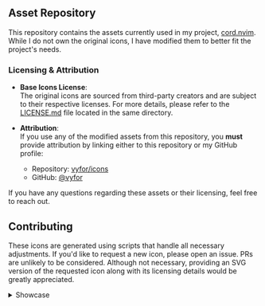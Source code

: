 ## Asset Repository  

This repository contains the assets currently used in my project, [cord.nvim](https://github.com/vyfor/cord.nvim). While I do not own the original icons, I have modified them to better fit the project's needs.  

### Licensing & Attribution  

- **Base Icons License**:  
  The original icons are sourced from third-party creators and are subject to their respective licenses. For more details, please refer to the [LICENSE.md](LICENSE.md) file located in the same directory.

- **Attribution**:  
  If you use any of the modified assets from this repository, you **must** provide attribution by linking either to this repository or my GitHub profile: 
  - Repository: [vyfor/icons](https://github.com/vyfor/icons)  
  - GitHub: [@vyfor](https://github.com/vyfor) 

If you have any questions regarding these assets or their licensing, feel free to reach out. 

## Contributing  

These icons are generated using scripts that handle all necessary adjustments. If you'd like to request a new icon, please open an issue. PRs are unlikely to be considered. Although not necessary, providing an SVG version of the requested icon along with its licensing details would be greatly appreciated.

<details id="showcase"><summary>Showcase</summary>

| Icon | catppuccin | material | onyx | pastel |
|------|---------|---------|---------|---------|
| ada.png | <img src='icons/catppuccin/ada.png' alt='ada.png' width='128' height='128' /> | <img src='icons/material/ada.png' alt='ada.png' width='128' height='128' /> | <img src='icons/onyx/ada.png' alt='ada.png' width='128' height='128' /> | <img src='icons/pastel/ada.png' alt='ada.png' width='128' height='128' /> |
| ahk.png | <img src='icons/catppuccin/ahk.png' alt='ahk.png' width='128' height='128' /> | <img src='icons/material/ahk.png' alt='ahk.png' width='128' height='128' /> | <img src='icons/onyx/ahk.png' alt='ahk.png' width='128' height='128' /> | <img src='icons/pastel/ahk.png' alt='ahk.png' width='128' height='128' /> |
| angular.png | <img src='icons/catppuccin/angular.png' alt='angular.png' width='128' height='128' /> | <img src='icons/material/angular.png' alt='angular.png' width='128' height='128' /> | <img src='icons/onyx/angular.png' alt='angular.png' width='128' height='128' /> | <img src='icons/pastel/angular.png' alt='angular.png' width='128' height='128' /> |
| arduino.png | <img src='icons/catppuccin/arduino.png' alt='arduino.png' width='128' height='128' /> | <img src='icons/material/arduino.png' alt='arduino.png' width='128' height='128' /> | <img src='icons/onyx/arduino.png' alt='arduino.png' width='128' height='128' /> | <img src='icons/pastel/arduino.png' alt='arduino.png' width='128' height='128' /> |
| assembly.png | <img src='icons/catppuccin/assembly.png' alt='assembly.png' width='128' height='128' /> | <img src='icons/material/assembly.png' alt='assembly.png' width='128' height='128' /> | <img src='icons/onyx/assembly.png' alt='assembly.png' width='128' height='128' /> | <img src='icons/pastel/assembly.png' alt='assembly.png' width='128' height='128' /> |
| astro.png | <img src='icons/catppuccin/astro.png' alt='astro.png' width='128' height='128' /> | <img src='icons/material/astro.png' alt='astro.png' width='128' height='128' /> | <img src='icons/onyx/astro.png' alt='astro.png' width='128' height='128' /> | <img src='icons/pastel/astro.png' alt='astro.png' width='128' height='128' /> |
| astronvim.png | <img src='icons/catppuccin/astronvim.png' alt='astronvim.png' width='128' height='128' /> | <img src='icons/material/astronvim.png' alt='astronvim.png' width='128' height='128' /> | <img src='icons/onyx/astronvim.png' alt='astronvim.png' width='128' height='128' /> | <img src='icons/pastel/astronvim.png' alt='astronvim.png' width='128' height='128' /> |
| awk.png | <img src='icons/catppuccin/awk.png' alt='awk.png' width='128' height='128' /> | <img src='icons/material/awk.png' alt='awk.png' width='128' height='128' /> | <img src='icons/onyx/awk.png' alt='awk.png' width='128' height='128' /> | <img src='icons/pastel/awk.png' alt='awk.png' width='128' height='128' /> |
| book.png | <img src='icons/catppuccin/book.png' alt='book.png' width='128' height='128' /> | <img src='icons/material/book.png' alt='book.png' width='128' height='128' /> | <img src='icons/onyx/book.png' alt='book.png' width='128' height='128' /> | <img src='icons/pastel/book.png' alt='book.png' width='128' height='128' /> |
| bug.png | <img src='icons/catppuccin/bug.png' alt='bug.png' width='128' height='128' /> | <img src='icons/material/bug.png' alt='bug.png' width='128' height='128' /> | <img src='icons/onyx/bug.png' alt='bug.png' width='128' height='128' /> | <img src='icons/pastel/bug.png' alt='bug.png' width='128' height='128' /> |
| c.png | <img src='icons/catppuccin/c.png' alt='c.png' width='128' height='128' /> | <img src='icons/material/c.png' alt='c.png' width='128' height='128' /> | <img src='icons/onyx/c.png' alt='c.png' width='128' height='128' /> | <img src='icons/pastel/c.png' alt='c.png' width='128' height='128' /> |
| cargo.png | <img src='icons/catppuccin/cargo.png' alt='cargo.png' width='128' height='128' /> | <img src='icons/material/cargo.png' alt='cargo.png' width='128' height='128' /> | <img src='icons/onyx/cargo.png' alt='cargo.png' width='128' height='128' /> | <img src='icons/pastel/cargo.png' alt='cargo.png' width='128' height='128' /> |
| clojure.png | <img src='icons/catppuccin/clojure.png' alt='clojure.png' width='128' height='128' /> | <img src='icons/material/clojure.png' alt='clojure.png' width='128' height='128' /> | <img src='icons/onyx/clojure.png' alt='clojure.png' width='128' height='128' /> | <img src='icons/pastel/clojure.png' alt='clojure.png' width='128' height='128' /> |
| controller.png | <img src='icons/catppuccin/controller.png' alt='controller.png' width='128' height='128' /> | <img src='icons/material/controller.png' alt='controller.png' width='128' height='128' /> | <img src='icons/onyx/controller.png' alt='controller.png' width='128' height='128' /> | <img src='icons/pastel/controller.png' alt='controller.png' width='128' height='128' /> |
| cpp.png | <img src='icons/catppuccin/cpp.png' alt='cpp.png' width='128' height='128' /> | <img src='icons/material/cpp.png' alt='cpp.png' width='128' height='128' /> | <img src='icons/onyx/cpp.png' alt='cpp.png' width='128' height='128' /> | <img src='icons/pastel/cpp.png' alt='cpp.png' width='128' height='128' /> |
| crystal.png | <img src='icons/catppuccin/crystal.png' alt='crystal.png' width='128' height='128' /> | <img src='icons/material/crystal.png' alt='crystal.png' width='128' height='128' /> | <img src='icons/onyx/crystal.png' alt='crystal.png' width='128' height='128' /> | <img src='icons/pastel/crystal.png' alt='crystal.png' width='128' height='128' /> |
| csharp.png | <img src='icons/catppuccin/csharp.png' alt='csharp.png' width='128' height='128' /> | <img src='icons/material/csharp.png' alt='csharp.png' width='128' height='128' /> | <img src='icons/onyx/csharp.png' alt='csharp.png' width='128' height='128' /> | <img src='icons/pastel/csharp.png' alt='csharp.png' width='128' height='128' /> |
| css.png | <img src='icons/catppuccin/css.png' alt='css.png' width='128' height='128' /> | <img src='icons/material/css.png' alt='css.png' width='128' height='128' /> | <img src='icons/onyx/css.png' alt='css.png' width='128' height='128' /> | <img src='icons/pastel/css.png' alt='css.png' width='128' height='128' /> |
| d.png | <img src='icons/catppuccin/d.png' alt='d.png' width='128' height='128' /> | <img src='icons/material/d.png' alt='d.png' width='128' height='128' /> | <img src='icons/onyx/d.png' alt='d.png' width='128' height='128' /> | <img src='icons/pastel/d.png' alt='d.png' width='128' height='128' /> |
| dart.png | <img src='icons/catppuccin/dart.png' alt='dart.png' width='128' height='128' /> | <img src='icons/material/dart.png' alt='dart.png' width='128' height='128' /> | <img src='icons/onyx/dart.png' alt='dart.png' width='128' height='128' /> | <img src='icons/pastel/dart.png' alt='dart.png' width='128' height='128' /> |
| dashboard.png | <img src='icons/catppuccin/dashboard.png' alt='dashboard.png' width='128' height='128' /> | <img src='icons/material/dashboard.png' alt='dashboard.png' width='128' height='128' /> | <img src='icons/onyx/dashboard.png' alt='dashboard.png' width='128' height='128' /> | <img src='icons/pastel/dashboard.png' alt='dashboard.png' width='128' height='128' /> |
| diagnostics.png | <img src='icons/catppuccin/diagnostics.png' alt='diagnostics.png' width='128' height='128' /> | <img src='icons/material/diagnostics.png' alt='diagnostics.png' width='128' height='128' /> | <img src='icons/onyx/diagnostics.png' alt='diagnostics.png' width='128' height='128' /> | <img src='icons/pastel/diagnostics.png' alt='diagnostics.png' width='128' height='128' /> |
| django.png | <img src='icons/catppuccin/django.png' alt='django.png' width='128' height='128' /> | <img src='icons/material/django.png' alt='django.png' width='128' height='128' /> | <img src='icons/onyx/django.png' alt='django.png' width='128' height='128' /> | <img src='icons/pastel/django.png' alt='django.png' width='128' height='128' /> |
| docker.png | <img src='icons/catppuccin/docker.png' alt='docker.png' width='128' height='128' /> | <img src='icons/material/docker.png' alt='docker.png' width='128' height='128' /> | <img src='icons/onyx/docker.png' alt='docker.png' width='128' height='128' /> | <img src='icons/pastel/docker.png' alt='docker.png' width='128' height='128' /> |
| editorconfig.png | <img src='icons/catppuccin/editorconfig.png' alt='editorconfig.png' width='128' height='128' /> | <img src='icons/material/editorconfig.png' alt='editorconfig.png' width='128' height='128' /> | <img src='icons/onyx/editorconfig.png' alt='editorconfig.png' width='128' height='128' /> | <img src='icons/pastel/editorconfig.png' alt='editorconfig.png' width='128' height='128' /> |
| elixir.png | <img src='icons/catppuccin/elixir.png' alt='elixir.png' width='128' height='128' /> | <img src='icons/material/elixir.png' alt='elixir.png' width='128' height='128' /> | <img src='icons/onyx/elixir.png' alt='elixir.png' width='128' height='128' /> | <img src='icons/pastel/elixir.png' alt='elixir.png' width='128' height='128' /> |
| elm.png | <img src='icons/catppuccin/elm.png' alt='elm.png' width='128' height='128' /> | <img src='icons/material/elm.png' alt='elm.png' width='128' height='128' /> | <img src='icons/onyx/elm.png' alt='elm.png' width='128' height='128' /> | <img src='icons/pastel/elm.png' alt='elm.png' width='128' height='128' /> |
| erlang.png | <img src='icons/catppuccin/erlang.png' alt='erlang.png' width='128' height='128' /> | <img src='icons/material/erlang.png' alt='erlang.png' width='128' height='128' /> | <img src='icons/onyx/erlang.png' alt='erlang.png' width='128' height='128' /> | <img src='icons/pastel/erlang.png' alt='erlang.png' width='128' height='128' /> |
| fennel.png | <img src='icons/catppuccin/fennel.png' alt='fennel.png' width='128' height='128' /> | <img src='icons/material/fennel.png' alt='fennel.png' width='128' height='128' /> | <img src='icons/onyx/fennel.png' alt='fennel.png' width='128' height='128' /> | <img src='icons/pastel/fennel.png' alt='fennel.png' width='128' height='128' /> |
| fishshell.png | <img src='icons/catppuccin/fishshell.png' alt='fishshell.png' width='128' height='128' /> | <img src='icons/material/fishshell.png' alt='fishshell.png' width='128' height='128' /> | <img src='icons/onyx/fishshell.png' alt='fishshell.png' width='128' height='128' /> | <img src='icons/pastel/fishshell.png' alt='fishshell.png' width='128' height='128' /> |
| folder.png | <img src='icons/catppuccin/folder.png' alt='folder.png' width='128' height='128' /> | <img src='icons/material/folder.png' alt='folder.png' width='128' height='128' /> | <img src='icons/onyx/folder.png' alt='folder.png' width='128' height='128' /> | <img src='icons/pastel/folder.png' alt='folder.png' width='128' height='128' /> |
| fortran.png | <img src='icons/catppuccin/fortran.png' alt='fortran.png' width='128' height='128' /> | <img src='icons/material/fortran.png' alt='fortran.png' width='128' height='128' /> | <img src='icons/onyx/fortran.png' alt='fortran.png' width='128' height='128' /> | <img src='icons/pastel/fortran.png' alt='fortran.png' width='128' height='128' /> |
| fsharp.png | <img src='icons/catppuccin/fsharp.png' alt='fsharp.png' width='128' height='128' /> | <img src='icons/material/fsharp.png' alt='fsharp.png' width='128' height='128' /> | <img src='icons/onyx/fsharp.png' alt='fsharp.png' width='128' height='128' /> | <img src='icons/pastel/fsharp.png' alt='fsharp.png' width='128' height='128' /> |
| gear.png | <img src='icons/catppuccin/gear.png' alt='gear.png' width='128' height='128' /> | <img src='icons/material/gear.png' alt='gear.png' width='128' height='128' /> | <img src='icons/onyx/gear.png' alt='gear.png' width='128' height='128' /> | <img src='icons/pastel/gear.png' alt='gear.png' width='128' height='128' /> |
| git.png | <img src='icons/catppuccin/git.png' alt='git.png' width='128' height='128' /> | <img src='icons/material/git.png' alt='git.png' width='128' height='128' /> | <img src='icons/onyx/git.png' alt='git.png' width='128' height='128' /> | <img src='icons/pastel/git.png' alt='git.png' width='128' height='128' /> |
| gleam.png | <img src='icons/catppuccin/gleam.png' alt='gleam.png' width='128' height='128' /> | <img src='icons/material/gleam.png' alt='gleam.png' width='128' height='128' /> | <img src='icons/onyx/gleam.png' alt='gleam.png' width='128' height='128' /> | <img src='icons/pastel/gleam.png' alt='gleam.png' width='128' height='128' /> |
| gml.png | <img src='icons/catppuccin/gml.png' alt='gml.png' width='128' height='128' /> | <img src='icons/material/gml.png' alt='gml.png' width='128' height='128' /> | <img src='icons/onyx/gml.png' alt='gml.png' width='128' height='128' /> | <img src='icons/pastel/gml.png' alt='gml.png' width='128' height='128' /> |
| gnu.png | <img src='icons/catppuccin/gnu.png' alt='gnu.png' width='128' height='128' /> | <img src='icons/material/gnu.png' alt='gnu.png' width='128' height='128' /> | <img src='icons/onyx/gnu.png' alt='gnu.png' width='128' height='128' /> | <img src='icons/pastel/gnu.png' alt='gnu.png' width='128' height='128' /> |
| go.png | <img src='icons/catppuccin/go.png' alt='go.png' width='128' height='128' /> | <img src='icons/material/go.png' alt='go.png' width='128' height='128' /> | <img src='icons/onyx/go.png' alt='go.png' width='128' height='128' /> | <img src='icons/pastel/go.png' alt='go.png' width='128' height='128' /> |
| godot.png | <img src='icons/catppuccin/godot.png' alt='godot.png' width='128' height='128' /> | <img src='icons/material/godot.png' alt='godot.png' width='128' height='128' /> | <img src='icons/onyx/godot.png' alt='godot.png' width='128' height='128' /> | <img src='icons/pastel/godot.png' alt='godot.png' width='128' height='128' /> |
| gradle.png | <img src='icons/catppuccin/gradle.png' alt='gradle.png' width='128' height='128' /> | <img src='icons/material/gradle.png' alt='gradle.png' width='128' height='128' /> | <img src='icons/onyx/gradle.png' alt='gradle.png' width='128' height='128' /> | <img src='icons/pastel/gradle.png' alt='gradle.png' width='128' height='128' /> |
| graphql.png | <img src='icons/catppuccin/graphql.png' alt='graphql.png' width='128' height='128' /> | <img src='icons/material/graphql.png' alt='graphql.png' width='128' height='128' /> | <img src='icons/onyx/graphql.png' alt='graphql.png' width='128' height='128' /> | <img src='icons/pastel/graphql.png' alt='graphql.png' width='128' height='128' /> |
| groovy.png | <img src='icons/catppuccin/groovy.png' alt='groovy.png' width='128' height='128' /> | <img src='icons/material/groovy.png' alt='groovy.png' width='128' height='128' /> | <img src='icons/onyx/groovy.png' alt='groovy.png' width='128' height='128' /> | <img src='icons/pastel/groovy.png' alt='groovy.png' width='128' height='128' /> |
| hashicorp.png | <img src='icons/catppuccin/hashicorp.png' alt='hashicorp.png' width='128' height='128' /> | <img src='icons/material/hashicorp.png' alt='hashicorp.png' width='128' height='128' /> | <img src='icons/onyx/hashicorp.png' alt='hashicorp.png' width='128' height='128' /> | <img src='icons/pastel/hashicorp.png' alt='hashicorp.png' width='128' height='128' /> |
| haskell.png | <img src='icons/catppuccin/haskell.png' alt='haskell.png' width='128' height='128' /> | <img src='icons/material/haskell.png' alt='haskell.png' width='128' height='128' /> | <img src='icons/onyx/haskell.png' alt='haskell.png' width='128' height='128' /> | <img src='icons/pastel/haskell.png' alt='haskell.png' width='128' height='128' /> |
| haxe.png | <img src='icons/catppuccin/haxe.png' alt='haxe.png' width='128' height='128' /> | <img src='icons/material/haxe.png' alt='haxe.png' width='128' height='128' /> | <img src='icons/onyx/haxe.png' alt='haxe.png' width='128' height='128' /> | <img src='icons/pastel/haxe.png' alt='haxe.png' width='128' height='128' /> |
| health.png | <img src='icons/catppuccin/health.png' alt='health.png' width='128' height='128' /> | <img src='icons/material/health.png' alt='health.png' width='128' height='128' /> | <img src='icons/onyx/health.png' alt='health.png' width='128' height='128' /> | <img src='icons/pastel/health.png' alt='health.png' width='128' height='128' /> |
| html.png | <img src='icons/catppuccin/html.png' alt='html.png' width='128' height='128' /> | <img src='icons/material/html.png' alt='html.png' width='128' height='128' /> | <img src='icons/onyx/html.png' alt='html.png' width='128' height='128' /> | <img src='icons/pastel/html.png' alt='html.png' width='128' height='128' /> |
| hyprland.png | <img src='icons/catppuccin/hyprland.png' alt='hyprland.png' width='128' height='128' /> | <img src='icons/material/hyprland.png' alt='hyprland.png' width='128' height='128' /> | <img src='icons/onyx/hyprland.png' alt='hyprland.png' width='128' height='128' /> | <img src='icons/pastel/hyprland.png' alt='hyprland.png' width='128' height='128' /> |
| idle.png | <img src='icons/catppuccin/idle.png' alt='idle.png' width='128' height='128' /> | <img src='icons/material/idle.png' alt='idle.png' width='128' height='128' /> | <img src='icons/onyx/idle.png' alt='idle.png' width='128' height='128' /> | <img src='icons/pastel/idle.png' alt='idle.png' width='128' height='128' /> |
| java.png | <img src='icons/catppuccin/java.png' alt='java.png' width='128' height='128' /> | <img src='icons/material/java.png' alt='java.png' width='128' height='128' /> | <img src='icons/onyx/java.png' alt='java.png' width='128' height='128' /> | <img src='icons/pastel/java.png' alt='java.png' width='128' height='128' /> |
| javascript.png | <img src='icons/catppuccin/javascript.png' alt='javascript.png' width='128' height='128' /> | <img src='icons/material/javascript.png' alt='javascript.png' width='128' height='128' /> | <img src='icons/onyx/javascript.png' alt='javascript.png' width='128' height='128' /> | <img src='icons/pastel/javascript.png' alt='javascript.png' width='128' height='128' /> |
| json.png | <img src='icons/catppuccin/json.png' alt='json.png' width='128' height='128' /> | <img src='icons/material/json.png' alt='json.png' width='128' height='128' /> | <img src='icons/onyx/json.png' alt='json.png' width='128' height='128' /> | <img src='icons/pastel/json.png' alt='json.png' width='128' height='128' /> |
| julia.png | <img src='icons/catppuccin/julia.png' alt='julia.png' width='128' height='128' /> | <img src='icons/material/julia.png' alt='julia.png' width='128' height='128' /> | <img src='icons/onyx/julia.png' alt='julia.png' width='128' height='128' /> | <img src='icons/pastel/julia.png' alt='julia.png' width='128' height='128' /> |
| jupyter.png | <img src='icons/catppuccin/jupyter.png' alt='jupyter.png' width='128' height='128' /> | <img src='icons/material/jupyter.png' alt='jupyter.png' width='128' height='128' /> | <img src='icons/onyx/jupyter.png' alt='jupyter.png' width='128' height='128' /> | <img src='icons/pastel/jupyter.png' alt='jupyter.png' width='128' height='128' /> |
| keyboard.png | <img src='icons/catppuccin/keyboard.png' alt='keyboard.png' width='128' height='128' /> | <img src='icons/material/keyboard.png' alt='keyboard.png' width='128' height='128' /> | <img src='icons/onyx/keyboard.png' alt='keyboard.png' width='128' height='128' /> | <img src='icons/pastel/keyboard.png' alt='keyboard.png' width='128' height='128' /> |
| kotlin.png | <img src='icons/catppuccin/kotlin.png' alt='kotlin.png' width='128' height='128' /> | <img src='icons/material/kotlin.png' alt='kotlin.png' width='128' height='128' /> | <img src='icons/onyx/kotlin.png' alt='kotlin.png' width='128' height='128' /> | <img src='icons/pastel/kotlin.png' alt='kotlin.png' width='128' height='128' /> |
| latex.png | <img src='icons/catppuccin/latex.png' alt='latex.png' width='128' height='128' /> | <img src='icons/material/latex.png' alt='latex.png' width='128' height='128' /> | <img src='icons/onyx/latex.png' alt='latex.png' width='128' height='128' /> | <img src='icons/pastel/latex.png' alt='latex.png' width='128' height='128' /> |
| lazyvim.png | <img src='icons/catppuccin/lazyvim.png' alt='lazyvim.png' width='128' height='128' /> | <img src='icons/material/lazyvim.png' alt='lazyvim.png' width='128' height='128' /> | <img src='icons/onyx/lazyvim.png' alt='lazyvim.png' width='128' height='128' /> | <img src='icons/pastel/lazyvim.png' alt='lazyvim.png' width='128' height='128' /> |
| license.png | <img src='icons/catppuccin/license.png' alt='license.png' width='128' height='128' /> | <img src='icons/material/license.png' alt='license.png' width='128' height='128' /> | <img src='icons/onyx/license.png' alt='license.png' width='128' height='128' /> | <img src='icons/pastel/license.png' alt='license.png' width='128' height='128' /> |
| lisp.png | <img src='icons/catppuccin/lisp.png' alt='lisp.png' width='128' height='128' /> | <img src='icons/material/lisp.png' alt='lisp.png' width='128' height='128' /> | <img src='icons/onyx/lisp.png' alt='lisp.png' width='128' height='128' /> | <img src='icons/pastel/lisp.png' alt='lisp.png' width='128' height='128' /> |
| lock.png | <img src='icons/catppuccin/lock.png' alt='lock.png' width='128' height='128' /> | <img src='icons/material/lock.png' alt='lock.png' width='128' height='128' /> | <img src='icons/onyx/lock.png' alt='lock.png' width='128' height='128' /> | <img src='icons/pastel/lock.png' alt='lock.png' width='128' height='128' /> |
| logs.png | <img src='icons/catppuccin/logs.png' alt='logs.png' width='128' height='128' /> | <img src='icons/material/logs.png' alt='logs.png' width='128' height='128' /> | <img src='icons/onyx/logs.png' alt='logs.png' width='128' height='128' /> | <img src='icons/pastel/logs.png' alt='logs.png' width='128' height='128' /> |
| lsp.png | <img src='icons/catppuccin/lsp.png' alt='lsp.png' width='128' height='128' /> | <img src='icons/material/lsp.png' alt='lsp.png' width='128' height='128' /> | <img src='icons/onyx/lsp.png' alt='lsp.png' width='128' height='128' /> | <img src='icons/pastel/lsp.png' alt='lsp.png' width='128' height='128' /> |
| lua.png | <img src='icons/catppuccin/lua.png' alt='lua.png' width='128' height='128' /> | <img src='icons/material/lua.png' alt='lua.png' width='128' height='128' /> | <img src='icons/onyx/lua.png' alt='lua.png' width='128' height='128' /> | <img src='icons/pastel/lua.png' alt='lua.png' width='128' height='128' /> |
| lunarvim.png | <img src='icons/catppuccin/lunarvim.png' alt='lunarvim.png' width='128' height='128' /> | <img src='icons/material/lunarvim.png' alt='lunarvim.png' width='128' height='128' /> | <img src='icons/onyx/lunarvim.png' alt='lunarvim.png' width='128' height='128' /> | <img src='icons/pastel/lunarvim.png' alt='lunarvim.png' width='128' height='128' /> |
| mail.png | <img src='icons/catppuccin/mail.png' alt='mail.png' width='128' height='128' /> | <img src='icons/material/mail.png' alt='mail.png' width='128' height='128' /> | <img src='icons/onyx/mail.png' alt='mail.png' width='128' height='128' /> | <img src='icons/pastel/mail.png' alt='mail.png' width='128' height='128' /> |
| markdown.png | <img src='icons/catppuccin/markdown.png' alt='markdown.png' width='128' height='128' /> | <img src='icons/material/markdown.png' alt='markdown.png' width='128' height='128' /> | <img src='icons/onyx/markdown.png' alt='markdown.png' width='128' height='128' /> | <img src='icons/pastel/markdown.png' alt='markdown.png' width='128' height='128' /> |
| matlab.png | <img src='icons/catppuccin/matlab.png' alt='matlab.png' width='128' height='128' /> | <img src='icons/material/matlab.png' alt='matlab.png' width='128' height='128' /> | <img src='icons/onyx/matlab.png' alt='matlab.png' width='128' height='128' /> | <img src='icons/pastel/matlab.png' alt='matlab.png' width='128' height='128' /> |
| maven.png | <img src='icons/catppuccin/maven.png' alt='maven.png' width='128' height='128' /> | <img src='icons/material/maven.png' alt='maven.png' width='128' height='128' /> | <img src='icons/onyx/maven.png' alt='maven.png' width='128' height='128' /> | <img src='icons/pastel/maven.png' alt='maven.png' width='128' height='128' /> |
| mercurial.png | <img src='icons/catppuccin/mercurial.png' alt='mercurial.png' width='128' height='128' /> | <img src='icons/material/mercurial.png' alt='mercurial.png' width='128' height='128' /> | <img src='icons/onyx/mercurial.png' alt='mercurial.png' width='128' height='128' /> | <img src='icons/pastel/mercurial.png' alt='mercurial.png' width='128' height='128' /> |
| neorg.png | <img src='icons/catppuccin/neorg.png' alt='neorg.png' width='128' height='128' /> | <img src='icons/material/neorg.png' alt='neorg.png' width='128' height='128' /> | <img src='icons/onyx/neorg.png' alt='neorg.png' width='128' height='128' /> | <img src='icons/pastel/neorg.png' alt='neorg.png' width='128' height='128' /> |
| neovim.png | <img src='icons/catppuccin/neovim.png' alt='neovim.png' width='128' height='128' /> | <img src='icons/material/neovim.png' alt='neovim.png' width='128' height='128' /> | <img src='icons/onyx/neovim.png' alt='neovim.png' width='128' height='128' /> | <img src='icons/pastel/neovim.png' alt='neovim.png' width='128' height='128' /> |
| nim.png | <img src='icons/catppuccin/nim.png' alt='nim.png' width='128' height='128' /> | <img src='icons/material/nim.png' alt='nim.png' width='128' height='128' /> | <img src='icons/onyx/nim.png' alt='nim.png' width='128' height='128' /> | <img src='icons/pastel/nim.png' alt='nim.png' width='128' height='128' /> |
| nix.png | <img src='icons/catppuccin/nix.png' alt='nix.png' width='128' height='128' /> | <img src='icons/material/nix.png' alt='nix.png' width='128' height='128' /> | <img src='icons/onyx/nix.png' alt='nix.png' width='128' height='128' /> | <img src='icons/pastel/nix.png' alt='nix.png' width='128' height='128' /> |
| notes.png | <img src='icons/catppuccin/notes.png' alt='notes.png' width='128' height='128' /> | <img src='icons/material/notes.png' alt='notes.png' width='128' height='128' /> | <img src='icons/onyx/notes.png' alt='notes.png' width='128' height='128' /> | <img src='icons/pastel/notes.png' alt='notes.png' width='128' height='128' /> |
| npm.png | <img src='icons/catppuccin/npm.png' alt='npm.png' width='128' height='128' /> | <img src='icons/material/npm.png' alt='npm.png' width='128' height='128' /> | <img src='icons/onyx/npm.png' alt='npm.png' width='128' height='128' /> | <img src='icons/pastel/npm.png' alt='npm.png' width='128' height='128' /> |
| nushell.png | <img src='icons/catppuccin/nushell.png' alt='nushell.png' width='128' height='128' /> | <img src='icons/material/nushell.png' alt='nushell.png' width='128' height='128' /> | <img src='icons/onyx/nushell.png' alt='nushell.png' width='128' height='128' /> | <img src='icons/pastel/nushell.png' alt='nushell.png' width='128' height='128' /> |
| nvchad.png | <img src='icons/catppuccin/nvchad.png' alt='nvchad.png' width='128' height='128' /> | <img src='icons/material/nvchad.png' alt='nvchad.png' width='128' height='128' /> | <img src='icons/onyx/nvchad.png' alt='nvchad.png' width='128' height='128' /> | <img src='icons/pastel/nvchad.png' alt='nvchad.png' width='128' height='128' /> |
| nvidia.png | <img src='icons/catppuccin/nvidia.png' alt='nvidia.png' width='128' height='128' /> | <img src='icons/material/nvidia.png' alt='nvidia.png' width='128' height='128' /> | <img src='icons/onyx/nvidia.png' alt='nvidia.png' width='128' height='128' /> | <img src='icons/pastel/nvidia.png' alt='nvidia.png' width='128' height='128' /> |
| ocaml.png | <img src='icons/catppuccin/ocaml.png' alt='ocaml.png' width='128' height='128' /> | <img src='icons/material/ocaml.png' alt='ocaml.png' width='128' height='128' /> | <img src='icons/onyx/ocaml.png' alt='ocaml.png' width='128' height='128' /> | <img src='icons/pastel/ocaml.png' alt='ocaml.png' width='128' height='128' /> |
| odin.png | <img src='icons/catppuccin/odin.png' alt='odin.png' width='128' height='128' /> | <img src='icons/material/odin.png' alt='odin.png' width='128' height='128' /> | <img src='icons/onyx/odin.png' alt='odin.png' width='128' height='128' /> | <img src='icons/pastel/odin.png' alt='odin.png' width='128' height='128' /> |
| opengl.png | <img src='icons/catppuccin/opengl.png' alt='opengl.png' width='128' height='128' /> | <img src='icons/material/opengl.png' alt='opengl.png' width='128' height='128' /> | <img src='icons/onyx/opengl.png' alt='opengl.png' width='128' height='128' /> | <img src='icons/pastel/opengl.png' alt='opengl.png' width='128' height='128' /> |
| org.png | <img src='icons/catppuccin/org.png' alt='org.png' width='128' height='128' /> | <img src='icons/material/org.png' alt='org.png' width='128' height='128' /> | <img src='icons/onyx/org.png' alt='org.png' width='128' height='128' /> | <img src='icons/pastel/org.png' alt='org.png' width='128' height='128' /> |
| pascal.png | <img src='icons/catppuccin/pascal.png' alt='pascal.png' width='128' height='128' /> | <img src='icons/material/pascal.png' alt='pascal.png' width='128' height='128' /> | <img src='icons/onyx/pascal.png' alt='pascal.png' width='128' height='128' /> | <img src='icons/pastel/pascal.png' alt='pascal.png' width='128' height='128' /> |
| perl.png | <img src='icons/catppuccin/perl.png' alt='perl.png' width='128' height='128' /> | <img src='icons/material/perl.png' alt='perl.png' width='128' height='128' /> | <img src='icons/onyx/perl.png' alt='perl.png' width='128' height='128' /> | <img src='icons/pastel/perl.png' alt='perl.png' width='128' height='128' /> |
| phoenix.png | <img src='icons/catppuccin/phoenix.png' alt='phoenix.png' width='128' height='128' /> | <img src='icons/material/phoenix.png' alt='phoenix.png' width='128' height='128' /> | <img src='icons/onyx/phoenix.png' alt='phoenix.png' width='128' height='128' /> | <img src='icons/pastel/phoenix.png' alt='phoenix.png' width='128' height='128' /> |
| php.png | <img src='icons/catppuccin/php.png' alt='php.png' width='128' height='128' /> | <img src='icons/material/php.png' alt='php.png' width='128' height='128' /> | <img src='icons/onyx/php.png' alt='php.png' width='128' height='128' /> | <img src='icons/pastel/php.png' alt='php.png' width='128' height='128' /> |
| picture.png | <img src='icons/catppuccin/picture.png' alt='picture.png' width='128' height='128' /> | <img src='icons/material/picture.png' alt='picture.png' width='128' height='128' /> | <img src='icons/onyx/picture.png' alt='picture.png' width='128' height='128' /> | <img src='icons/pastel/picture.png' alt='picture.png' width='128' height='128' /> |
| plugin.png | <img src='icons/catppuccin/plugin.png' alt='plugin.png' width='128' height='128' /> | <img src='icons/material/plugin.png' alt='plugin.png' width='128' height='128' /> | <img src='icons/onyx/plugin.png' alt='plugin.png' width='128' height='128' /> | <img src='icons/pastel/plugin.png' alt='plugin.png' width='128' height='128' /> |
| postcss.png | <img src='icons/catppuccin/postcss.png' alt='postcss.png' width='128' height='128' /> | <img src='icons/material/postcss.png' alt='postcss.png' width='128' height='128' /> | <img src='icons/onyx/postcss.png' alt='postcss.png' width='128' height='128' /> | <img src='icons/pastel/postcss.png' alt='postcss.png' width='128' height='128' /> |
| powershell.png | <img src='icons/catppuccin/powershell.png' alt='powershell.png' width='128' height='128' /> | <img src='icons/material/powershell.png' alt='powershell.png' width='128' height='128' /> | <img src='icons/onyx/powershell.png' alt='powershell.png' width='128' height='128' /> | <img src='icons/pastel/powershell.png' alt='powershell.png' width='128' height='128' /> |
| prisma.png | <img src='icons/catppuccin/prisma.png' alt='prisma.png' width='128' height='128' /> | <img src='icons/material/prisma.png' alt='prisma.png' width='128' height='128' /> | <img src='icons/onyx/prisma.png' alt='prisma.png' width='128' height='128' /> | <img src='icons/pastel/prisma.png' alt='prisma.png' width='128' height='128' /> |
| python.png | <img src='icons/catppuccin/python.png' alt='python.png' width='128' height='128' /> | <img src='icons/material/python.png' alt='python.png' width='128' height='128' /> | <img src='icons/onyx/python.png' alt='python.png' width='128' height='128' /> | <img src='icons/pastel/python.png' alt='python.png' width='128' height='128' /> |
| quarto.png | <img src='icons/catppuccin/quarto.png' alt='quarto.png' width='128' height='128' /> | <img src='icons/material/quarto.png' alt='quarto.png' width='128' height='128' /> | <img src='icons/onyx/quarto.png' alt='quarto.png' width='128' height='128' /> | <img src='icons/pastel/quarto.png' alt='quarto.png' width='128' height='128' /> |
| r.png | <img src='icons/catppuccin/r.png' alt='r.png' width='128' height='128' /> | <img src='icons/material/r.png' alt='r.png' width='128' height='128' /> | <img src='icons/onyx/r.png' alt='r.png' width='128' height='128' /> | <img src='icons/pastel/r.png' alt='r.png' width='128' height='128' /> |
| racket.png | <img src='icons/catppuccin/racket.png' alt='racket.png' width='128' height='128' /> | <img src='icons/material/racket.png' alt='racket.png' width='128' height='128' /> | <img src='icons/onyx/racket.png' alt='racket.png' width='128' height='128' /> | <img src='icons/pastel/racket.png' alt='racket.png' width='128' height='128' /> |
| react.png | <img src='icons/catppuccin/react.png' alt='react.png' width='128' height='128' /> | <img src='icons/material/react.png' alt='react.png' width='128' height='128' /> | <img src='icons/onyx/react.png' alt='react.png' width='128' height='128' /> | <img src='icons/pastel/react.png' alt='react.png' width='128' height='128' /> |
| ruby.png | <img src='icons/catppuccin/ruby.png' alt='ruby.png' width='128' height='128' /> | <img src='icons/material/ruby.png' alt='ruby.png' width='128' height='128' /> | <img src='icons/onyx/ruby.png' alt='ruby.png' width='128' height='128' /> | <img src='icons/pastel/ruby.png' alt='ruby.png' width='128' height='128' /> |
| rubygems.png | <img src='icons/catppuccin/rubygems.png' alt='rubygems.png' width='128' height='128' /> | <img src='icons/material/rubygems.png' alt='rubygems.png' width='128' height='128' /> | <img src='icons/onyx/rubygems.png' alt='rubygems.png' width='128' height='128' /> | <img src='icons/pastel/rubygems.png' alt='rubygems.png' width='128' height='128' /> |
| rust.png | <img src='icons/catppuccin/rust.png' alt='rust.png' width='128' height='128' /> | <img src='icons/material/rust.png' alt='rust.png' width='128' height='128' /> | <img src='icons/onyx/rust.png' alt='rust.png' width='128' height='128' /> | <img src='icons/pastel/rust.png' alt='rust.png' width='128' height='128' /> |
| scala.png | <img src='icons/catppuccin/scala.png' alt='scala.png' width='128' height='128' /> | <img src='icons/material/scala.png' alt='scala.png' width='128' height='128' /> | <img src='icons/onyx/scala.png' alt='scala.png' width='128' height='128' /> | <img src='icons/pastel/scala.png' alt='scala.png' width='128' height='128' /> |
| scss.png | <img src='icons/catppuccin/scss.png' alt='scss.png' width='128' height='128' /> | <img src='icons/material/scss.png' alt='scss.png' width='128' height='128' /> | <img src='icons/onyx/scss.png' alt='scss.png' width='128' height='128' /> | <img src='icons/pastel/scss.png' alt='scss.png' width='128' height='128' /> |
| shell.png | <img src='icons/catppuccin/shell.png' alt='shell.png' width='128' height='128' /> | <img src='icons/material/shell.png' alt='shell.png' width='128' height='128' /> | <img src='icons/onyx/shell.png' alt='shell.png' width='128' height='128' /> | <img src='icons/pastel/shell.png' alt='shell.png' width='128' height='128' /> |
| sql.png | <img src='icons/catppuccin/sql.png' alt='sql.png' width='128' height='128' /> | <img src='icons/material/sql.png' alt='sql.png' width='128' height='128' /> | <img src='icons/onyx/sql.png' alt='sql.png' width='128' height='128' /> | <img src='icons/pastel/sql.png' alt='sql.png' width='128' height='128' /> |
| squirrel.png | <img src='icons/catppuccin/squirrel.png' alt='squirrel.png' width='128' height='128' /> | <img src='icons/material/squirrel.png' alt='squirrel.png' width='128' height='128' /> | <img src='icons/onyx/squirrel.png' alt='squirrel.png' width='128' height='128' /> | <img src='icons/pastel/squirrel.png' alt='squirrel.png' width='128' height='128' /> |
| svelte.png | <img src='icons/catppuccin/svelte.png' alt='svelte.png' width='128' height='128' /> | <img src='icons/material/svelte.png' alt='svelte.png' width='128' height='128' /> | <img src='icons/onyx/svelte.png' alt='svelte.png' width='128' height='128' /> | <img src='icons/pastel/svelte.png' alt='svelte.png' width='128' height='128' /> |
| svg.png | <img src='icons/catppuccin/svg.png' alt='svg.png' width='128' height='128' /> | <img src='icons/material/svg.png' alt='svg.png' width='128' height='128' /> | <img src='icons/onyx/svg.png' alt='svg.png' width='128' height='128' /> | <img src='icons/pastel/svg.png' alt='svg.png' width='128' height='128' /> |
| swift.png | <img src='icons/catppuccin/swift.png' alt='swift.png' width='128' height='128' /> | <img src='icons/material/swift.png' alt='swift.png' width='128' height='128' /> | <img src='icons/onyx/swift.png' alt='swift.png' width='128' height='128' /> | <img src='icons/pastel/swift.png' alt='swift.png' width='128' height='128' /> |
| telescope.png | <img src='icons/catppuccin/telescope.png' alt='telescope.png' width='128' height='128' /> | <img src='icons/material/telescope.png' alt='telescope.png' width='128' height='128' /> | <img src='icons/onyx/telescope.png' alt='telescope.png' width='128' height='128' /> | <img src='icons/pastel/telescope.png' alt='telescope.png' width='128' height='128' /> |
| terraform.png | <img src='icons/catppuccin/terraform.png' alt='terraform.png' width='128' height='128' /> | <img src='icons/material/terraform.png' alt='terraform.png' width='128' height='128' /> | <img src='icons/onyx/terraform.png' alt='terraform.png' width='128' height='128' /> | <img src='icons/pastel/terraform.png' alt='terraform.png' width='128' height='128' /> |
| tests.png | <img src='icons/catppuccin/tests.png' alt='tests.png' width='128' height='128' /> | <img src='icons/material/tests.png' alt='tests.png' width='128' height='128' /> | <img src='icons/onyx/tests.png' alt='tests.png' width='128' height='128' /> | <img src='icons/pastel/tests.png' alt='tests.png' width='128' height='128' /> |
| text.png | <img src='icons/catppuccin/text.png' alt='text.png' width='128' height='128' /> | <img src='icons/material/text.png' alt='text.png' width='128' height='128' /> | <img src='icons/onyx/text.png' alt='text.png' width='128' height='128' /> | <img src='icons/pastel/text.png' alt='text.png' width='128' height='128' /> |
| tmux.png | <img src='icons/catppuccin/tmux.png' alt='tmux.png' width='128' height='128' /> | <img src='icons/material/tmux.png' alt='tmux.png' width='128' height='128' /> | <img src='icons/onyx/tmux.png' alt='tmux.png' width='128' height='128' /> | <img src='icons/pastel/tmux.png' alt='tmux.png' width='128' height='128' /> |
| toml.png | <img src='icons/catppuccin/toml.png' alt='toml.png' width='128' height='128' /> | <img src='icons/material/toml.png' alt='toml.png' width='128' height='128' /> | <img src='icons/onyx/toml.png' alt='toml.png' width='128' height='128' /> | <img src='icons/pastel/toml.png' alt='toml.png' width='128' height='128' /> |
| typescript.png | <img src='icons/catppuccin/typescript.png' alt='typescript.png' width='128' height='128' /> | <img src='icons/material/typescript.png' alt='typescript.png' width='128' height='128' /> | <img src='icons/onyx/typescript.png' alt='typescript.png' width='128' height='128' /> | <img src='icons/pastel/typescript.png' alt='typescript.png' width='128' height='128' /> |
| typst.png | <img src='icons/catppuccin/typst.png' alt='typst.png' width='128' height='128' /> | <img src='icons/material/typst.png' alt='typst.png' width='128' height='128' /> | <img src='icons/onyx/typst.png' alt='typst.png' width='128' height='128' /> | <img src='icons/pastel/typst.png' alt='typst.png' width='128' height='128' /> |
| v.png | <img src='icons/catppuccin/v.png' alt='v.png' width='128' height='128' /> | <img src='icons/material/v.png' alt='v.png' width='128' height='128' /> | <img src='icons/onyx/v.png' alt='v.png' width='128' height='128' /> | <img src='icons/pastel/v.png' alt='v.png' width='128' height='128' /> |
| vala.png | <img src='icons/catppuccin/vala.png' alt='vala.png' width='128' height='128' /> | <img src='icons/material/vala.png' alt='vala.png' width='128' height='128' /> | <img src='icons/onyx/vala.png' alt='vala.png' width='128' height='128' /> | <img src='icons/pastel/vala.png' alt='vala.png' width='128' height='128' /> |
| vim.png | <img src='icons/catppuccin/vim.png' alt='vim.png' width='128' height='128' /> | <img src='icons/material/vim.png' alt='vim.png' width='128' height='128' /> | <img src='icons/onyx/vim.png' alt='vim.png' width='128' height='128' /> | <img src='icons/pastel/vim.png' alt='vim.png' width='128' height='128' /> |
| viml.png | <img src='icons/catppuccin/viml.png' alt='viml.png' width='128' height='128' /> | <img src='icons/material/viml.png' alt='viml.png' width='128' height='128' /> | <img src='icons/onyx/viml.png' alt='viml.png' width='128' height='128' /> | <img src='icons/pastel/viml.png' alt='viml.png' width='128' height='128' /> |
| vue.png | <img src='icons/catppuccin/vue.png' alt='vue.png' width='128' height='128' /> | <img src='icons/material/vue.png' alt='vue.png' width='128' height='128' /> | <img src='icons/onyx/vue.png' alt='vue.png' width='128' height='128' /> | <img src='icons/pastel/vue.png' alt='vue.png' width='128' height='128' /> |
| wasm.png | <img src='icons/catppuccin/wasm.png' alt='wasm.png' width='128' height='128' /> | <img src='icons/material/wasm.png' alt='wasm.png' width='128' height='128' /> | <img src='icons/onyx/wasm.png' alt='wasm.png' width='128' height='128' /> | <img src='icons/pastel/wasm.png' alt='wasm.png' width='128' height='128' /> |
| xml.png | <img src='icons/catppuccin/xml.png' alt='xml.png' width='128' height='128' /> | <img src='icons/material/xml.png' alt='xml.png' width='128' height='128' /> | <img src='icons/onyx/xml.png' alt='xml.png' width='128' height='128' /> | <img src='icons/pastel/xml.png' alt='xml.png' width='128' height='128' /> |
| yaml.png | <img src='icons/catppuccin/yaml.png' alt='yaml.png' width='128' height='128' /> | <img src='icons/material/yaml.png' alt='yaml.png' width='128' height='128' /> | <img src='icons/onyx/yaml.png' alt='yaml.png' width='128' height='128' /> | <img src='icons/pastel/yaml.png' alt='yaml.png' width='128' height='128' /> |
| zig.png | <img src='icons/catppuccin/zig.png' alt='zig.png' width='128' height='128' /> | <img src='icons/material/zig.png' alt='zig.png' width='128' height='128' /> | <img src='icons/onyx/zig.png' alt='zig.png' width='128' height='128' /> | <img src='icons/pastel/zig.png' alt='zig.png' width='128' height='128' /> |
</details>
